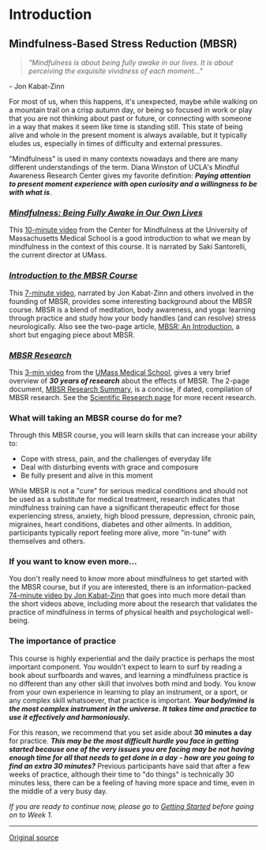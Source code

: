 Introduction
============

Mindfulness-Based Stress Reduction (MBSR)
-----------------------------------------

> _"Mindfulness is about being fully awake in our lives. It is about perceiving
> the exquisite vividness of each moment..."_

\- Jon Kabat-Zinn

For most of us, when this happens, it's unexpected, maybe while walking on a
mountain trail on a crisp autumn day, or being so focused in work or play that
you are not thinking about past or future, or connecting with someone in a way
that makes it seem like time is standing still. This state of being alive and
whole in the present moment is always available, but it typically eludes us,
especially in times of difficulty and external pressures.

"Mindfulness" is used in many contexts nowadays and there are many different
understandings of the term. Diana Winston of UCLA's Mindful Awareness Research
Center gives my favorite definition: **_Paying attention to present moment
experience with open curiosity and a willingness to be with what is_**.

### [_Mindfulness: Being Fully Awake in Our Own Lives_][39]
This [10-minute video][39] from the Center for Mindfulness at the University of
Massachusetts Medical School is a good introduction to what we mean by
mindfulness in the context of this course. It is narrated by Saki Santorelli,
the current director at UMass. 

### [ _Introduction to the MBSR Course_ ][41]
This [7-minute video][41], narrated by Jon Kabat-Zinn and others involved in
the founding of MBSR, provides some interesting background about the MBSR
course. MBSR is a blend of meditation, body awareness, and yoga: learning
through practice and study how your body handles (and can resolve) stress
neurologically. Also see the two-page article, [MBSR: An Introduction][42], a
short but engaging piece about MBSR.   

### [ _MBSR Research_][43]  
This [3-min video][43] from the [UMass Medical School][45], gives a very brief
overview of _**30 years of research**_ about the effects of MBSR. The 2-page
document, [MBSR Research Summary][46], is a concise, if dated, compilation of
MBSR research. See the [Scientific Research page][47] for more recent
research.

### What will taking an MBSR course do for me?  
Through this MBSR course, you will learn skills that can increase your ability to:  

* Cope with stress, pain, and the challenges of everyday life
* Deal with disturbing events with grace and composure
* Be fully present and alive in this moment

While MBSR is not a "cure" for serious medical conditions and should not be
used as a substitute for medical treatment, research indicates that mindfulness
training can have a significant therapeutic effect for those experiencing
stress, anxiety, high blood pressure, depression, chronic pain, migraines,
heart conditions, diabetes and other ailments. In addition, participants
typically report feeling more alive, more "in-tune" with themselves and others.

### If you want to know even more...  
You don't really need to know more about mindfulness to get started with the
MBSR course, but if you are interested, there is an information-packed
[74-minute video by Jon Kabat-Zinn][48] that goes into much more detail than
the short videos above, including more about the research that validates the
practice of mindfulness in terms of physical health and psychological
well-being.

### The importance of practice  
This course is highly experiential and the daily practice is perhaps the most
important component. You wouldn't expect to learn to surf by reading a book
about surfboards and waves, and learning a mindfulness practice is no different
than any other skill that involves both mind and body. You know from your own
experience in learning to play an instrument, or a sport, or any complex skill
whatsoever, that practice is important. _**Your body/mind is the most complex
instrument in the universe. It takes time and practice to use it effectively
and harmoniously.**_

For this reason, we recommend that you set aside about **30 minutes a day** for
practice. _**This may be the most difficult hurdle you face in getting started
because one of the very issues you are facing may be not having enough time for
all that needs to get done in a day - how are you going to find an extra 30
minutes?**_ Previous participants have said that after a few weeks of practice,
although their time to "do things" is technically 30 minutes less, there can be
a feeling of having more space and time, even in the middle of a very busy day.

_*If you are ready to continue now, please go to [Getting Started][15] before
going on to Week 1.*_

[1]: http://palousemindfulness.com/art/docbox-translate-flip.jpg
[2]: http://palousemindfulness.com/art/clouds1_middle_570x22.jpg
[3]: http://palousemindfulness.com/art/logo-youtube_22.gif
[4]: http://palousemindfulness.com/art/logo-facebook_22.gif
[5]: http://palousemindfulness.com/art/clouds2_title_950x115.jpg
[6]: index.html
[7]: testimonials/index.html
[8]: graduates.html
[9]: resources.html
[10]: contact.html
[11]: quotes.html
[12]: whats-new.html
[13]: selfguidedMBSR_ataglance.md
[14]: selfguidedMBSR_week0.md
[15]: selfguidedMBSR_gettingstarted.md
[16]: selfguidedMBSR_manual.md
[17]: selfguidedMBSR_week1.md
[18]: selfguidedMBSR_week2.md
[19]: selfguidedMBSR_week3.md
[20]: selfguidedMBSR_week4.md
[21]: selfguidedMBSR_week5.md
[22]: selfguidedMBSR_week5b.md
[23]: selfguidedMBSR_week6.md
[24]: selfguidedMBSR_week7.md
[25]: selfguidedMBSR_week8.md
[26]: selfguidedMBSR_certificate.html
[27]: guidedmeditations.html
[28]: meditations/bodyscan.html
[29]: meditations/sittingmeditation.html
[30]: meditations/yoga1.html
[31]: meditations/yoga2.html
[32]: meditations/soften-soothe-allow.html
[33]: meditations/RAIN.html
[34]: meditations/mountain.html
[35]: meditations/lake.html
[36]: meditations/lovingkindness.html
[37]: meditations/silent30min.html
[38]: http://palousemindfulness.com/art/whatsnew-10min-Mindfulness_70.jpg
[39]: https://www.youtube.com/watch?v=mBSO41ZimNs&amp;index=1&amp;list=PLbiVpU59JkVaWH5kKrkSCIkg0vKLr1p9f
[40]: http://palousemindfulness.com/art/7min-Intro_70.jpg
[41]: https://www.youtube.com/watch?v=0TA7P-iCCcY&amp;list=PLbiVpU59JkVaWH5kKrkSCIkg0vKLr1p9f&amp;index=2
[42]: docs/MBSRintro-lewis.pdf
[43]: https://www.youtube.com/watch?v=PGNHn-G0Zz8&amp;list=PLbiVpU59JkVaWH5kKrkSCIkg0vKLr1p9f&amp;index=3
[44]: http://palousemindfulness.com/art/3min-MBSR-Research_70.jpg
[45]: http://umassmed.edu/cfm/Research/MBSR-Research/
[46]: docs/research_summary.pdf
[47]: http://palousemindfulness.com/resources_research.html
[48]: https://www.youtube.com/watch?v=7kblkFJmriM&amp;list=PLbiVpU59JkVaWH5kKrkSCIkg0vKLr1p9f&amp;index=4
[49]: http://palousemindfulness.com/art/bigstock-autumntrail_170.jpg
[50]: quotes.html#selfguidedMBSR_week0 "more quotes"

-----

[Original source](http://palousemindfulness.com/selfguidedMBSR_week0.html "Permalink to MBSR Introduction")
